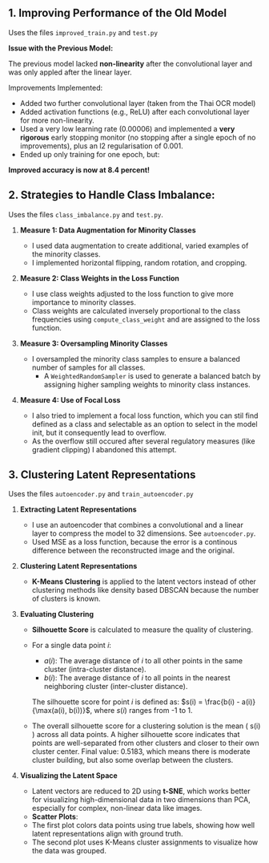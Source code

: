 ## 1. Improving Performance of the Old Model

Uses the files `improved_train.py` and `test.py` 


**Issue with the Previous Model:**

The previous model lacked **non-linearity** after the convolutional layer and was only appled after the linear layer. 

Improvements Implemented:
   - Added two further convolutional layer (taken from the Thai OCR model)
   - Added activation functions (e.g., ReLU) after each convolutional layer for more non-linearity.                                                  
   - Used a very low learning rate (0.00006) and implemented a **very rigorous** early stopping monitor (no stopping after a single epoch of no improvements), plus an l2 regularisation of 0.001. 
   - Ended up only training for one epoch, but: 

**Improved accuracy is now at 8.4 percent!**

## 2. Strategies to Handle Class Imbalance:

Uses the files `class_imbalance.py` and `test.py`.

1. **Measure 1: Data Augmentation for Minority Classes**
   - I used data augmentation to create additional, varied examples of the minority classes.
   - I implemented horizontal flipping, random rotation, and cropping.

2. **Measure 2: Class Weights in the Loss Function**
   - I use class weights adjusted to the loss function to give more importance to minority classes. 
   - Class weights are calculated inversely proportional to the class frequencies using `compute_class_weight` and are assigned to the loss function.

3. **Measure 3: Oversampling Minority Classes**
   - I oversampled the minority class samples to ensure a balanced number of samples for all classes. 
     - A `WeightedRandomSampler` is used to generate a balanced batch by assigning higher sampling weights to minority class instances.

4. **Measure 4: Use of Focal Loss**
     - I also tried to implement a focal loss function, which you can stil find defined as a class and selectable as an option to select in the model init, but it consequently lead to overflow. 
     - As the overflow still occured after several regulatory measures (like gradient clipping) I abandoned this attempt.  

## 3. Clustering Latent Representations

Uses the files `autoencoder.py` and `train_autoencoder.py`

1. **Extracting Latent Representations**
   - I use an autoencoder that combines a convolutional and a linear layer to compress the model to 32 dimensions. See `autoencoder.py`.
   - Used MSE as a loss function, because the error is a continous difference between the reconstructed image and the original. 

2. **Clustering Latent Representations**
   - **K-Means Clustering** is applied to the latent vectors instead of other clustering methods like density based DBSCAN because the number of clusters is known. 

3. **Evaluating Clustering**
   - **Silhouette Score** is calculated to measure the quality of clustering.
   - For a single data point $i$:

      - $a(i)$: The average distance of $i$ to all other points in the same cluster (intra-cluster distance).
      - $b(i)$: The average distance of $i$ to all points in the nearest neighboring cluster (inter-cluster distance).

      The silhouette score for point $i$ is defined as: $s(i) = \frac{b(i) - a(i)}{\max(a(i), b(i))}$,
      where $s(i)$ ranges from -1 to 1.

   - The overall silhouette score for a clustering solution is the mean \( s(i) \) across all data points. A higher silhouette score indicates that points are well-separated from other clusters and closer to their own cluster center. Final value: 0.5183, which means there is moderate cluster building, but also some overlap between the clusters. 

4. **Visualizing the Latent Space**
   - Latent vectors are reduced to 2D using **t-SNE**, which works better for visualizing high-dimensional data in two dimensions than PCA, especially for complex, non-linear data like images.
   - **Scatter Plots**:
   - The first plot colors data points using true labels, showing how well latent representations align with ground truth.
   - The second plot uses K-Means cluster assignments to visualize how the data was grouped.
